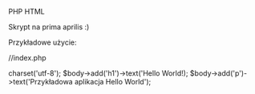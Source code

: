 PHP HTML

Skrypt na prima aprilis :)

Przykładowe użycie:

//index.php
<?php

require 'phphtml.php';

$head->charset('utf-8');
$body->add('h1')->text('Hello World!);
$body->add('p')->text('Przykładowa aplikacja Hello World');
